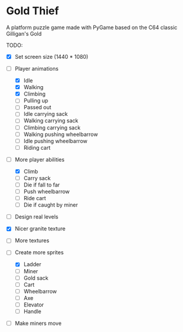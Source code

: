 # Gold Thief
A platform puzzle game made with PyGame based on the C64 classic Gilligan's Gold

TODO:  
- [x] Set screen size (1440 * 1080)
- [ ] Player animations  
    - [x] Idle
    - [x] Walking
    - [x] Climbing
    - [ ] Pulling up
    - [ ] Passed out
    - [ ] Idle carrying sack
    - [ ] Walking carrying sack
    - [ ] Climbing carrying sack
    - [ ] Walking pushing wheelbarrow
    - [ ] Idle pushing wheelbarrow
    - [ ] Riding cart
- [ ] More player abilities
    - [x] Climb
    - [ ] Carry sack
    - [ ] Die if fall to far
    - [ ] Push wheelbarrow
    - [ ] Ride cart   
    - [ ] Die if caught by miner 
- [ ] Design real levels
- [X] Nicer granite texture
- [ ] More textures
- [ ] Create more sprites
    - [X] Ladder
    - [ ] Miner
    - [ ] Gold sack
    - [ ] Cart
    - [ ] Wheelbarrow
    - [ ] Axe
    - [ ] Elevator
    - [ ] Handle
- [ ] Make miners move
 
